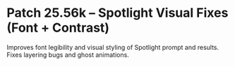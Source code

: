 # Patch 25.56k – Spotlight Visual Fixes (Font + Contrast)

Improves font legibility and visual styling of Spotlight prompt and results. Fixes layering bugs and ghost animations.
